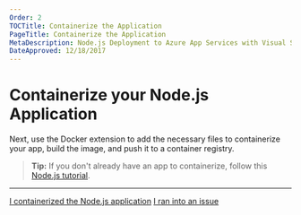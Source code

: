 ```yaml
---
Order: 2
TOCTitle: Containerize the Application
PageTitle: Containerize the Application
MetaDescription: Node.js Deployment to Azure App Services with Visual Studio Code
DateApproved: 12/18/2017
---
```


# Containerize your Node.js Application

Next, use the Docker extension to add the necessary files to containerize your
app, build the image, and push it to a container registry.

> **Tip:** If you don't already have an app to containerize, follow this [Node.js tutorial](/docs/nodejs/nodejs-tutorial.md).



----

<a class="tutorial-next-btn" href="/tutorials/nodejs-deployment-docker/deploy-app">I containerized the Node.js application</a> <a class="tutorial-feedback-btn" onclick="reportIssue('node-deployment-docker', 'containerize-app')" href="javascript:void(0)">I ran into an issue</a>

